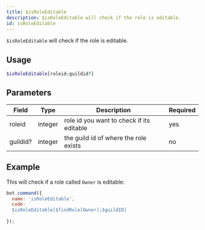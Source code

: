 ```yaml
---
title: $isRoleEditable 
description: $isRoleEditable will check if the role is editable.
id: isRoleEditable
---
```


`$isRoleEditable` will check if the role is editable.

## Usage

```php
$isRoleEditable[roleid;guildid?]
```

## Parameters 


| Field     | Type    | Description                                        | Required |
|-----------|---------|----------------------------------------------------|----------|
| roleid      | integer  | role id you want to check if its editable                             | yes      |
| guildid?     | integer  | the guild id of where the role exists          | no       |


## Example

This will check if a role called `Owner` is editable:

```javascript
bot.command({
  name: 'isRoleEditable',
  code: `
  $isRoleEditable[$findRole[Owner];$guildID]
  `
});
```
